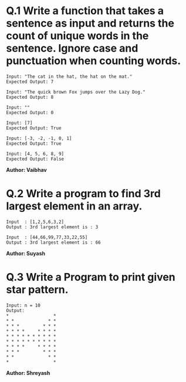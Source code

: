 # Q.1 Write a function that takes a sentence as input and returns the count of unique words in the sentence. Ignore case and punctuation when counting words.
```
Input: "The cat in the hat, the hat on the mat."
Expected Output: 7

Input: "The quick brown Fox jumps over the Lazy Dog."
Expected Output: 8

Input: ""
Expected Output: 0

Input: [7]
Expected Output: True

Input: [-3, -2, -1, 0, 1]
Expected Output: True

Input: [4, 5, 6, 8, 9]
Expected Output: False
```
**Author: Vaibhav**

# Q.2 Write a program to find 3rd largest element in an array.
```
Input  : [1,2,5,6,3,2]
Output : 3rd largest element is : 3

Input  : [44,66,99,77,33,22,55]
Output : 3rd largest element is : 66
```
**Author: Suyash**

# Q.3 Write a Program to print given star pattern.
```
Input: n = 10
Output:
*                 * 
* *             * * 
* * *         * * * 
* * * *     * * * * 
* * * * * * * * * * 
* * * * * * * * * * 
* * * *     * * * * 
* * *         * * * 
* *             * * 
*                 *
```
**Author: Shreyash**

